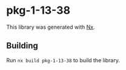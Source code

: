# pkg-1-13-38

This library was generated with [Nx](https://nx.dev).

## Building

Run `nx build pkg-1-13-38` to build the library.
